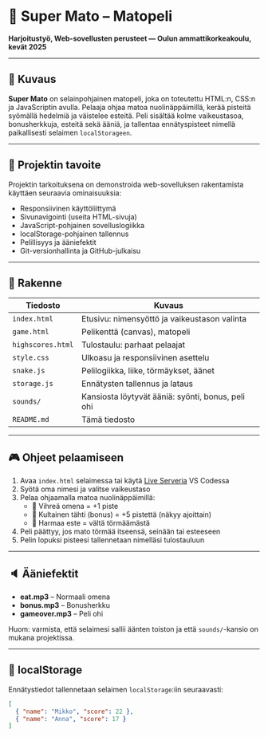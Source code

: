 # 🐍 Super Mato – Matopeli

**Harjoitustyö, Web-sovellusten perusteet — Oulun ammattikorkeakoulu, kevät 2025**

---

## 📌 Kuvaus

**Super Mato** on selainpohjainen matopeli, joka on toteutettu HTML:n, CSS:n ja JavaScriptin avulla. Pelaaja ohjaa matoa nuolinäppäimillä, kerää pisteitä syömällä hedelmiä ja väistelee esteitä. Peli sisältää kolme vaikeustasoa, bonusherkkuja, esteitä sekä ääniä, ja tallentaa ennätyspisteet nimellä paikallisesti selaimen `localStorageen`.

---

## 🎯 Projektin tavoite

Projektin tarkoituksena on demonstroida web-sovelluksen rakentamista käyttäen seuraavia ominaisuuksia:

- Responsiivinen käyttöliittymä
- Sivunavigointi (useita HTML-sivuja)
- JavaScript-pohjainen sovelluslogiikka
- localStorage-pohjainen tallennus
- Pelillisyys ja ääniefektit
- Git-versionhallinta ja GitHub-julkaisu

---

## 📂 Rakenne

| Tiedosto              | Kuvaus                                            |
|-----------------------|---------------------------------------------------|
| `index.html`          | Etusivu: nimensyöttö ja vaikeustason valinta      |
| `game.html`           | Pelikenttä (canvas), matopeli                     |
| `highscores.html`     | Tulostaulu: parhaat pelaajat                      |
| `style.css`           | Ulkoasu ja responsiivinen asettelu                |
| `snake.js`            | Pelilogiikka, liike, törmäykset, äänet            |
| `storage.js`          | Ennätysten tallennus ja lataus                    |
| `sounds/`             | Kansiosta löytyvät ääniä: syönti, bonus, peli ohi |
| `README.md`           | Tämä tiedosto                                     |

---

## 🎮 Ohjeet pelaamiseen

1. Avaa `index.html` selaimessa tai käytä [Live Serveria](https://marketplace.visualstudio.com/items?itemName=ritwickdey.LiveServer) VS Codessa
2. Syötä oma nimesi ja valitse vaikeustaso
3. Pelaa ohjaamalla matoa nuolinäppäimillä:
   - 🍏 Vihreä omena = +1 piste
   - 🌟 Kultainen tähti (bonus) = +5 pistettä (näkyy ajoittain)
   - 🧱 Harmaa este = vältä törmäämästä
4. Peli päättyy, jos mato törmää itseensä, seinään tai esteeseen
5. Pelin lopuksi pisteesi tallennetaan nimelläsi tulostauluun

---

## 🔈 Ääniefektit

- **eat.mp3** – Normaali omena
- **bonus.mp3** – Bonusherkku
- **gameover.mp3** – Peli ohi

Huom: varmista, että selaimesi sallii äänten toiston ja että `sounds/`-kansio on mukana projektissa.

---

## 💾 localStorage

Ennätystiedot tallennetaan selaimen `localStorage`:iin seuraavasti:

```json
[
  { "name": "Mikko", "score": 22 },
  { "name": "Anna", "score": 17 }
]

